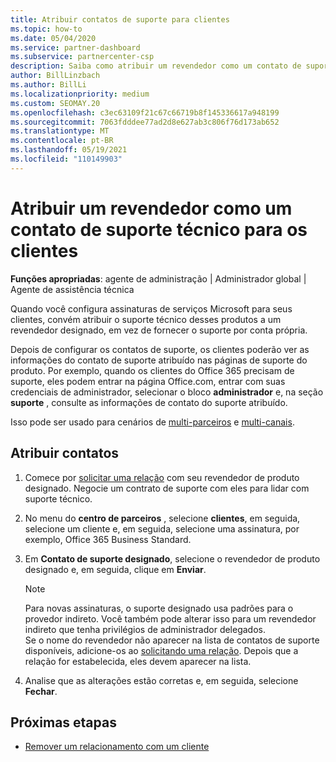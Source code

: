 ```yaml
---
title: Atribuir contatos de suporte para clientes
ms.topic: how-to
ms.date: 05/04/2020
ms.service: partner-dashboard
ms.subservice: partnercenter-csp
description: Saiba como atribuir um revendedor como um contato de suporte técnico para clientes que têm assinaturas para os serviços da Microsoft.
author: BillLinzbach
ms.author: BillLi
ms.localizationpriority: medium
ms.custom: SEOMAY.20
ms.openlocfilehash: c3ec63109f21c67c66719b8f145336617a948199
ms.sourcegitcommit: 7063fdddee77ad2d8e627ab3c806f76d173ab652
ms.translationtype: MT
ms.contentlocale: pt-BR
ms.lasthandoff: 05/19/2021
ms.locfileid: "110149903"
---
```

# <a name="assign-a-reseller-as-a-technical-support-contact-for-customers"></a>Atribuir um revendedor como um contato de suporte técnico para os clientes

**Funções apropriadas**: agente de administração | Administrador global | Agente de assistência técnica


Quando você configura assinaturas de serviços Microsoft para seus clientes, convém atribuir o suporte técnico desses produtos a um revendedor designado, em vez de fornecer o suporte por conta própria.

Depois de configurar os contatos de suporte, os clientes poderão ver as informações do contato de suporte atribuído nas páginas de suporte do produto. Por exemplo, quando os clientes do Office 365 precisam de suporte, eles podem entrar na página Office.com, entrar com suas credenciais de administrador, selecionar o bloco **administrador** e, na seção **suporte** , consulte as informações de contato do suporte atribuído.

Isso pode ser usado para cenários de [multi-parceiros](multipartner.md) e [multi-canais](multichannel.md). 


## <a name="assign-contacts"></a>Atribuir contatos

1. Comece por [solicitar uma relação](request-a-relationship-with-a-customer.md) com seu revendedor de produto designado. Negocie um contrato de suporte com eles para lidar com suporte técnico.

2. No menu do **centro de parceiros** , selecione **clientes**, em seguida, selecione um cliente e, em seguida, selecione uma assinatura, por exemplo, Office 365 Business Standard.

3. Em **Contato de suporte designado**, selecione o revendedor de produto designado e, em seguida, clique em **Enviar**. 

      >[!NOTE]  
      >Para novas assinaturas, o suporte designado usa padrões para o provedor indireto. Você também pode alterar isso para um revendedor indireto que tenha privilégios de administrador delegados.    
    >Se o nome do revendedor não aparecer na lista de contatos de suporte disponíveis, adicione-os ao [solicitando uma relação](request-a-relationship-with-a-customer.md). Depois que a relação for estabelecida, eles devem aparecer na lista.  

4. Analise que as alterações estão corretas e, em seguida, selecione **Fechar**.

## <a name="next-steps"></a>Próximas etapas

- [Remover um relacionamento com um cliente](remove-a-relationship.md)